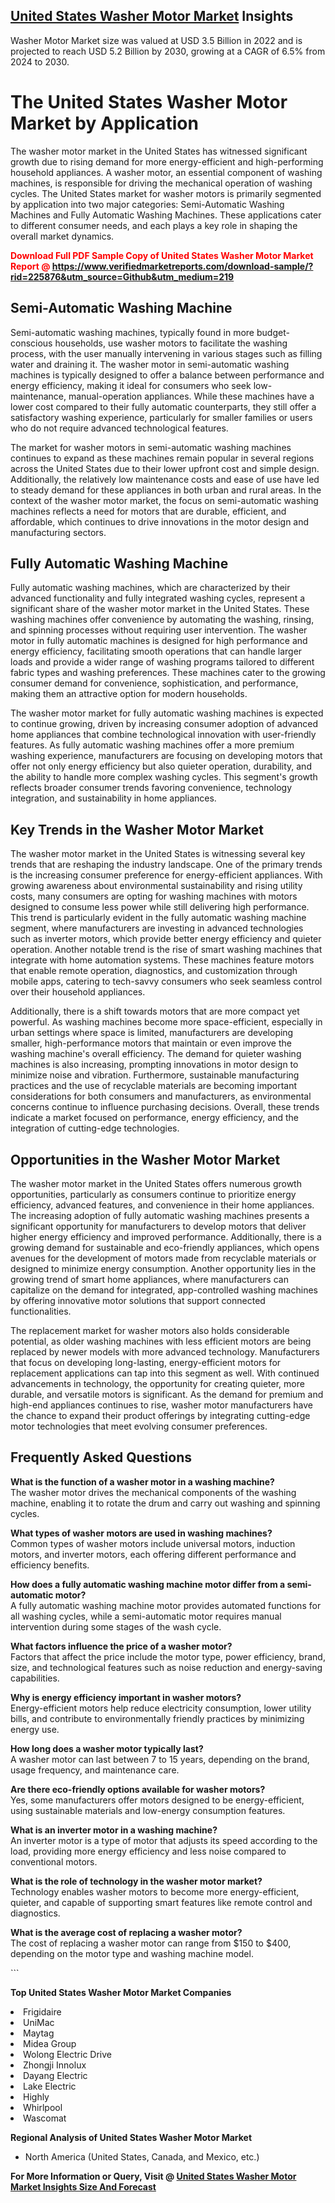 <h2><a href="https://www.verifiedmarketreports.com/download-sample/?rid=225876&amp;utm_source=Github&amp;utm_medium=219" target="_blank">United States Washer Motor Market</a> Insights</h2><p>Washer Motor Market size was valued at USD 3.5 Billion in 2022 and is projected to reach USD 5.2 Billion by 2030, growing at a CAGR of 6.5% from 2024 to 2030.</p><p> <h1>The United States Washer Motor Market by Application</h1> <p>The washer motor market in the United States has witnessed significant growth due to rising demand for more energy-efficient and high-performing household appliances. A washer motor, an essential component of washing machines, is responsible for driving the mechanical operation of washing cycles. The United States market for washer motors is primarily segmented by application into two major categories: Semi-Automatic Washing Machines and Fully Automatic Washing Machines. These applications cater to different consumer needs, and each plays a key role in shaping the overall market dynamics. <strong><p><span class=""><span style="color: #ff0000;"><strong>Download Full PDF Sample Copy of United States Washer Motor Market Report</strong> @ </span><a href="https://www.verifiedmarketreports.com/download-sample/?rid=225876&amp;utm_source=Github&amp;utm_medium=219" target="_blank">https://www.verifiedmarketreports.com/download-sample/?rid=225876&amp;utm_source=Github&amp;utm_medium=219</a></span></p></strong></p> <h2>Semi-Automatic Washing Machine</h2> <p>Semi-automatic washing machines, typically found in more budget-conscious households, use washer motors to facilitate the washing process, with the user manually intervening in various stages such as filling water and draining it. The washer motor in semi-automatic washing machines is typically designed to offer a balance between performance and energy efficiency, making it ideal for consumers who seek low-maintenance, manual-operation appliances. While these machines have a lower cost compared to their fully automatic counterparts, they still offer a satisfactory washing experience, particularly for smaller families or users who do not require advanced technological features.</p> <p>The market for washer motors in semi-automatic washing machines continues to expand as these machines remain popular in several regions across the United States due to their lower upfront cost and simple design. Additionally, the relatively low maintenance costs and ease of use have led to steady demand for these appliances in both urban and rural areas. In the context of the washer motor market, the focus on semi-automatic washing machines reflects a need for motors that are durable, efficient, and affordable, which continues to drive innovations in the motor design and manufacturing sectors.</p> <h2>Fully Automatic Washing Machine</h2> <p>Fully automatic washing machines, which are characterized by their advanced functionality and fully integrated washing cycles, represent a significant share of the washer motor market in the United States. These washing machines offer convenience by automating the washing, rinsing, and spinning processes without requiring user intervention. The washer motor in fully automatic machines is designed for high performance and energy efficiency, facilitating smooth operations that can handle larger loads and provide a wider range of washing programs tailored to different fabric types and washing preferences. These machines cater to the growing consumer demand for convenience, sophistication, and performance, making them an attractive option for modern households.</p> <p>The washer motor market for fully automatic washing machines is expected to continue growing, driven by increasing consumer adoption of advanced home appliances that combine technological innovation with user-friendly features. As fully automatic washing machines offer a more premium washing experience, manufacturers are focusing on developing motors that offer not only energy efficiency but also quieter operation, durability, and the ability to handle more complex washing cycles. This segment's growth reflects broader consumer trends favoring convenience, technology integration, and sustainability in home appliances.</p> <h2>Key Trends in the Washer Motor Market</h2> <p>The washer motor market in the United States is witnessing several key trends that are reshaping the industry landscape. One of the primary trends is the increasing consumer preference for energy-efficient appliances. With growing awareness about environmental sustainability and rising utility costs, many consumers are opting for washing machines with motors designed to consume less power while still delivering high performance. This trend is particularly evident in the fully automatic washing machine segment, where manufacturers are investing in advanced technologies such as inverter motors, which provide better energy efficiency and quieter operation. Another notable trend is the rise of smart washing machines that integrate with home automation systems. These machines feature motors that enable remote operation, diagnostics, and customization through mobile apps, catering to tech-savvy consumers who seek seamless control over their household appliances.</p> <p>Additionally, there is a shift towards motors that are more compact yet powerful. As washing machines become more space-efficient, especially in urban settings where space is limited, manufacturers are developing smaller, high-performance motors that maintain or even improve the washing machine's overall efficiency. The demand for quieter washing machines is also increasing, prompting innovations in motor design to minimize noise and vibration. Furthermore, sustainable manufacturing practices and the use of recyclable materials are becoming important considerations for both consumers and manufacturers, as environmental concerns continue to influence purchasing decisions. Overall, these trends indicate a market focused on performance, energy efficiency, and the integration of cutting-edge technologies.</p> <h2>Opportunities in the Washer Motor Market</h2> <p>The washer motor market in the United States offers numerous growth opportunities, particularly as consumers continue to prioritize energy efficiency, advanced features, and convenience in their home appliances. The increasing adoption of fully automatic washing machines presents a significant opportunity for manufacturers to develop motors that deliver higher energy efficiency and improved performance. Additionally, there is a growing demand for sustainable and eco-friendly appliances, which opens avenues for the development of motors made from recyclable materials or designed to minimize energy consumption. Another opportunity lies in the growing trend of smart home appliances, where manufacturers can capitalize on the demand for integrated, app-controlled washing machines by offering innovative motor solutions that support connected functionalities.</p> <p>The replacement market for washer motors also holds considerable potential, as older washing machines with less efficient motors are being replaced by newer models with more advanced technology. Manufacturers that focus on developing long-lasting, energy-efficient motors for replacement applications can tap into this segment as well. With continued advancements in technology, the opportunity for creating quieter, more durable, and versatile motors is significant. As the demand for premium and high-end appliances continues to rise, washer motor manufacturers have the chance to expand their product offerings by integrating cutting-edge motor technologies that meet evolving consumer preferences.</p> <h2>Frequently Asked Questions</h2> <p><strong>What is the function of a washer motor in a washing machine?</strong><br> The washer motor drives the mechanical components of the washing machine, enabling it to rotate the drum and carry out washing and spinning cycles.</p> <p><strong>What types of washer motors are used in washing machines?</strong><br> Common types of washer motors include universal motors, induction motors, and inverter motors, each offering different performance and efficiency benefits.</p> <p><strong>How does a fully automatic washing machine motor differ from a semi-automatic motor?</strong><br> A fully automatic washing machine motor provides automated functions for all washing cycles, while a semi-automatic motor requires manual intervention during some stages of the wash cycle.</p> <p><strong>What factors influence the price of a washer motor?</strong><br> Factors that affect the price include the motor type, power efficiency, brand, size, and technological features such as noise reduction and energy-saving capabilities.</p> <p><strong>Why is energy efficiency important in washer motors?</strong><br> Energy-efficient motors help reduce electricity consumption, lower utility bills, and contribute to environmentally friendly practices by minimizing energy use.</p> <p><strong>How long does a washer motor typically last?</strong><br> A washer motor can last between 7 to 15 years, depending on the brand, usage frequency, and maintenance care.</p> <p><strong>Are there eco-friendly options available for washer motors?</strong><br> Yes, some manufacturers offer motors designed to be energy-efficient, using sustainable materials and low-energy consumption features.</p> <p><strong>What is an inverter motor in a washing machine?</strong><br> An inverter motor is a type of motor that adjusts its speed according to the load, providing more energy efficiency and less noise compared to conventional motors.</p> <p><strong>What is the role of technology in the washer motor market?</strong><br> Technology enables washer motors to become more energy-efficient, quieter, and capable of supporting smart features like remote control and diagnostics.</p> <p><strong>What is the average cost of replacing a washer motor?</strong><br> The cost of replacing a washer motor can range from $150 to $400, depending on the motor type and washing machine model.</p> ```</p><p><strong>Top United States Washer Motor Market Companies</strong></p><div data-test-id=""><p><li>Frigidaire</li><li> UniMac</li><li> Maytag</li><li> Midea Group</li><li> Wolong Electric Drive</li><li> Zhongji Innolux</li><li> Dayang Electric</li><li> Lake Electric</li><li> Highly</li><li> Whirlpool</li><li> Wascomat</li></p><div><strong>Regional Analysis of&nbsp;United States Washer Motor Market</strong></div><ul><li dir="ltr"><p dir="ltr">North America&nbsp;(United States, Canada, and Mexico, etc.)</p></li></ul><p><strong>For More Information or Query, Visit @&nbsp;</strong><strong><a href="https://www.verifiedmarketreports.com/product/washer-motor-market/?utm_source=Github&amp;utm_medium=219" target="_blank">United States Washer Motor Market Insights Size And Forecast</a></strong></p></div>
